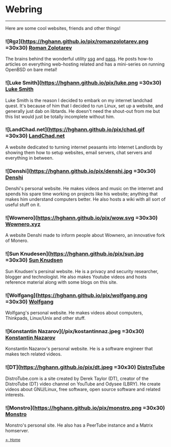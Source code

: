 # Webring

---

Here are some cool websites, friends and other things!


### ![Rgz](https://hghann.github.io/pix/romanzolotarev.png =30x30) [Roman Zolotarev](https://www.romanzolotarev.com/)
The brains behind the wonderful utility
[ssg](https://www.romanzolotarev.com/ssg.html) and
[pass](https://www.romanzolotarev.com/pass.html). He posts how-to articles on
everything web-hosting related and has a mini-series on running OpenBSD on bare metal!


### ![Luke Smith](https://hghann.github.io/pix/luke.png =30x30) [Luke Smith](https://lukesmith.xyz/)
Luke Smith is the reason I decided to embark on my internet landchad quest.
It's because of him that I decided to run Linux, set up a website, and
generally just dab on libtards. He doesn't need the shout-out from me
but this list would just be totally incomplete without him.


### ![LandChad.net](https://hghann.github.io/pix/chad.gif =30x30) [LandChad.net](https://landchad.net/)
A website dedicated to turning internet peasants into Internet Landlords by
showing them how to setup websites, email servers, chat servers and everything
in between.


### ![Denshi](https://hghann.github.io/pix/denshi.jpg =30x30) [Denshi](https://denshi.org/)
Denshi's personal website. He makes videos and music on the internet and spends
his spare time working on projects like his website; anything that makes him
understand computers better. He also hosts a wiki with all sort of useful stuff
on it.


### ![Wownero](https://hghann.github.io/pix/wow.svg =30x30) [Wownero.xyz](https://wownero.xyz/)
A website Denshi made to inform people about Wownero, an innovative fork of Monero.


### ![Sun Knudesen](https://hghann.github.io/pix/sun.jpg =30x30) [Sun Knudsen](https://sunknudsen.com/)
Sun Knudsen's persinal website. He is a privacy and security researcher,
blogger and technologist. He also makes Youtube videos and hosts reference
material along with some blogs on this site.


### ![Wolfgang](https://hghann.github.io/pix/wolfgang.png =30x30) [Wolfgang](https://notthebe.ee/)
Wolfgang's personal website. He makes videos about computers, Thinkpads, Linux/Unix and other stuff.


### ![Konstantin Nazarov](/pix/kostantinnaz.jpeg =30x30) [Konstantin Nazarov](https://knazarov.com/)
Konstantin Nazarov's personal website. He is a software engineer that makes tech related videos.

### ![DT](https://hghann.github.io/pix/dt.jpeg =30x30) [DistroTube](https://distro.tube/)
DistroTube.com is a site created by Derek Taylor (DT), creator of the
DistroTube (DT) video channel on YouTube and Odysee (LBRY). He create videos
about GNU/Linux, free software, open source software and related interests.


### ![Monstro](https://hghann.github.io/pix/monstro.png =30x30) [Monstro](https://monstro1.com/)
Monstro's personal site. He also has a PeerTube instance and a Matrix homserver.

<small><a href="index.html">← Home</a></small>

